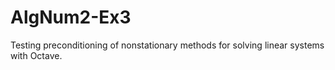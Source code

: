 # AlgNum2-Ex3

Testing preconditioning of nonstationary methods for solving linear systems with Octave.
